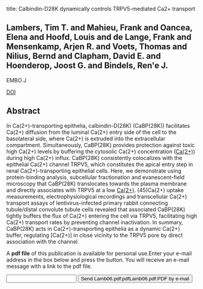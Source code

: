 title: Calbindin-D28K dynamically controls TRPV5-mediated Ca2+ transport

## Lambers, Tim T. and Mahieu, Frank and Oancea, Elena and Hoofd, Louis and de Lange, Frank and Mensenkamp, Arjen R. and Voets, Thomas and Nilius, Bernd and Clapham, David E. and Hoenderop, Joost G. and Bindels, Ren'e J.
EMBO J

<a href="https://doi.org/10.1038/sj.emboj.7601186">DOI</a>

## Abstract
In Ca(2+)-transporting epithelia, calbindin-D(28K) (CaBP(28K)) facilitates Ca(2+) diffusion from the luminal Ca(2+) entry side of the cell to the basolateral side, where Ca(2+) is extruded into the extracellular compartment. Simultaneously, CaBP(28K) provides protection against toxic high Ca(2+) levels by buffering the cytosolic Ca(2+) concentration ([Ca(2+)](i)) during high Ca(2+) influx. CaBP(28K) consistently colocalizes with the epithelial Ca(2+) channel TRPV5, which constitutes the apical entry step in renal Ca(2+)-transporting epithelial cells. Here, we demonstrate using protein-binding analysis, subcellular fractionation and evanescent-field microscopy that CaBP(28K) translocates towards the plasma membrane and directly associates with TRPV5 at a low [Ca(2+)](i). (45)Ca(2+) uptake measurements, electrophysiological recordings and transcellular Ca(2+) transport assays of lentivirus-infected primary rabbit connecting tubule/distal convolute tubule cells revealed that associated CaBP(28K) tightly buffers the flux of Ca(2+) entering the cell via TRPV5, facilitating high Ca(2+) transport rates by preventing channel inactivation. In summary, CaBP(28K) acts in Ca(2+)-transporting epithelia as a dynamic Ca(2+) buffer, regulating [Ca(2+)] in close vicinity to the TRPV5 pore by direct association with the channel.

A <b>pdf file</b> of this publication is available for personal use.Enter your e-mail address in the box below and press the button. You will receive an e-mail message with a link to the pdf file.
<form action="sender.php">  <input type="text" name="email">  <input type="submit" value="Send Lamb06.pdf:pdfLamb06.pdf:PDF by e-mail"></form>
